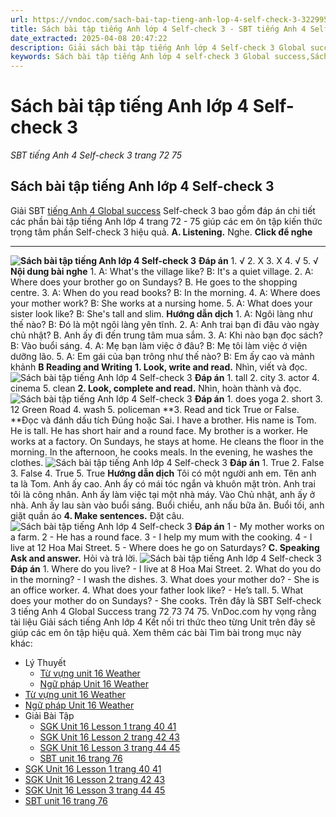 ```yaml
---
url: https://vndoc.com/sach-bai-tap-tieng-anh-lop-4-self-check-3-322995
title: Sách bài tập tiếng Anh lớp 4 Self-check 3 - SBT tiếng Anh 4 Self-check 3 trang 72 75 - VnDoc.com
date_extracted: 2025-04-08 20:47:22
description: Giải sách bài tập tiếng Anh lớp 4 Self-check 3 Global success trang 72 75 hướng dẫn soạn bài tập SBT Self-check 3 lớp 4 giúp các em chuẩn bị bài tập hiệu quả.
keywords: Sách bài tập tiếng Anh lớp 4 self-check 3 Global success,Sách bài tập tiếng Anh 4 self-check 3 Global success,Sách bài tập tiếng Anh lớp 4 self-check 3,Sách bài tập tiếng Anh 4 self-check 3,SBT tiếng Anh 4 self-check 3 trang 72 75,sách bài tập tiếng anh lớp 4 self-check 3 trang 72 75,sách bài tập tiếng anh lớp 4 global success self-check 3,sách bài tập tiếng anh 4 global success self-check 3
---
```


# Sách bài tập tiếng Anh lớp 4 Self-check 3
 _SBT tiếng Anh 4 Self-check 3 trang 72 75_
## Sách bài tập tiếng Anh lớp 4 Self-check 3
Giải SBT [tiếng Anh 4 Global success](<https://vndoc.com/tieng-anh-lop-4-global-success>) Self-check 3 bao gồm đáp án chi tiết các phần bài tập tiếng Anh lớp 4 trang 72 - 75 giúp các em ôn tập kiến thức trọng tâm phần Self-check 3 hiệu quả.
**A. Listening.** Nghe.
**Click để nghe**
****
**![Sách bài tập tiếng Anh lớp 4 Self-check 3](https://i.vdoc.vn/data/image/2024/06/26/sach-bai-tap-tieng-anh-lop-4-self-check-3-1.png)**
**Đáp án**
1\. √
2\. X
3\. X
4\. √
5\. √
**Nội dung bài nghe**
1\. A: What's the village like?
B: It's a quiet village.
2\. A: Where does your brother go on Sundays?
B. He goes to the shopping centre.
3\. A: When do you read  books?
B: In the morning.
4\. A: Where does your mother work?
B: She works at a nursing home.
5\. A: What does your sister look like?
B: She's tall and slim.
**Hướng dẫn dịch**
1\. A: Ngôi làng như thế nào?
B: Đó là một ngôi làng yên tĩnh.
2\. A: Anh trai bạn đi đâu vào ngày chủ nhật?
B. Anh ấy đi đến trung tâm mua sắm.
3\. A: Khi nào bạn đọc  sách?
B: Vào buổi sáng.
4\. A: Mẹ bạn làm việc ở đâu?
B: Mẹ tôi làm việc ở viện dưỡng lão.
5\. A: Em gái của bạn trông như thế nào?
B: Em ấy cao và mảnh khảnh
**B Reading and Writing**
**1\. Look, write and read.** Nhìn, viết và đọc.
![Sách bài tập tiếng Anh lớp 4 Self-check 3](https://i.vdoc.vn/data/image/2024/06/26/sach-bai-tap-tieng-anh-lop-4-self-check-3-2.png)
**Đáp án**
1\. tall
2\. city
3\. actor
4\. cinema
5\. clean
**2\. Look, complete and read.** Nhìn, hoàn thành và đọc.
![Sách bài tập tiếng Anh lớp 4 Self-check 3](https://i.vdoc.vn/data/image/2024/06/26/sach-bai-tap-tieng-anh-lop-4-self-check-3-3.png)
**Đáp án**
1\. does yoga
2\. short
3\. 12 Green Road
4\. wash
5\. policeman
**3\. Read and tick True or False. **Đọc và đánh dấu tích Đúng hoặc Sai.
I have a brother. His name is Tom. He is tall. He has short hair and a round face. My brother is a worker. He works at a factory. On Sundays, he stays at home. He cleans the floor in the morning. In the afternoon, he cooks meals. In the evening, he washes the clothes.
![Sách bài tập tiếng Anh lớp 4 Self-check 3](https://i.vdoc.vn/data/image/2024/06/26/sach-bai-tap-tieng-anh-lop-4-self-check-3-4.png)
**Đáp án**
1\. True
2\. False
3\. False
4\. True
5\. True
**Hướng dẫn dịch**
Tôi có một người anh em. Tên anh ta là Tom. Anh ấy cao. Anh ấy có mái tóc ngắn và khuôn mặt tròn. Anh trai tôi là công nhân. Anh ấy làm việc tại một nhà máy. Vào Chủ nhật, anh ấy ở nhà. Anh ấy lau sàn vào buổi sáng. Buổi chiều, anh nấu bữa ăn. Buổi tối, anh giặt quần áo
**4\. Make sentences.** Đặt câu.
![Sách bài tập tiếng Anh lớp 4 Self-check 3](https://i.vdoc.vn/data/image/2024/06/26/sach-bai-tap-tieng-anh-lop-4-self-check-3-5.png)
**Đáp án**
1 - My mother works on a farm.
2 - He has a round face.
3 - I help my mum with the cooking.
4 - I live at 12 Hoa Mai Street.
5 - Where does he go on Saturdays?
**C. Speaking**
**Ask and answer.** Hỏi và trả lời.
![Sách bài tập tiếng Anh lớp 4 Self-check 3](https://i.vdoc.vn/data/image/2024/06/26/sach-bai-tap-tieng-anh-lop-4-self-check-3-6.png)
**Đáp án**
1\. Where do you live?
\- I live at 8 Hoa Mai Street.
2\. What do you do in the morning?
\- I wash the dishes.
3\. What does your mother do?
\- She is an office worker.
4\. What does your father look like?
\- He’s tall.
5\. What does your mother do on Sundays?
\- She cooks.
Trên đây là SBT Self-check 3 tiếng Anh 4 Global Success trang 72 73 74 75. VnDoc.com hy vọng rằng tài liệu Giải sách tiếng Anh lớp 4 Kết nối tri thức theo từng Unit trên đây sẽ giúp các em ôn tập hiệu quả.
Xem thêm các bài Tìm bài trong mục này khác:
  * Lý Thuyết
    * [Từ vựng unit 16 Weather](</tu-vung-unit-16-lop-4-weather-global-success-314702>)
    * [Ngữ pháp Unit 16 Weather ](</ngu-phap-unit-16-lop-4-weather-global-success-315365>)
  * [Từ vựng unit 16 Weather](</tu-vung-unit-16-lop-4-weather-global-success-314702>)
  * [Ngữ pháp Unit 16 Weather ](</ngu-phap-unit-16-lop-4-weather-global-success-315365>)
  * Giải Bài Tập
    * [SGK Unit 16 Lesson 1 trang 40 41 ](</tieng-anh-lop-4-unit-16-lesson-1-trang-40-41-global-success-315380>)
    * [SGK Unit 16 Lesson 2 trang 42 43 ](</tieng-anh-lop-4-unit-16-lesson-2-trang-42-43-global-success-315382>)
    * [SGK Unit 16 Lesson 3 trang 44 45](</tieng-anh-lop-4-unit-16-lesson-3-trang-44-45-global-success-315395>)
    * [SBT unit 16 trang 76](</sach-bai-tap-tieng-anh-lop-4-unit-16-global-success-322998>)
  * [SGK Unit 16 Lesson 1 trang 40 41 ](</tieng-anh-lop-4-unit-16-lesson-1-trang-40-41-global-success-315380>)
  * [SGK Unit 16 Lesson 2 trang 42 43 ](</tieng-anh-lop-4-unit-16-lesson-2-trang-42-43-global-success-315382>)
  * [SGK Unit 16 Lesson 3 trang 44 45](</tieng-anh-lop-4-unit-16-lesson-3-trang-44-45-global-success-315395>)
  * [SBT unit 16 trang 76](</sach-bai-tap-tieng-anh-lop-4-unit-16-global-success-322998>)


